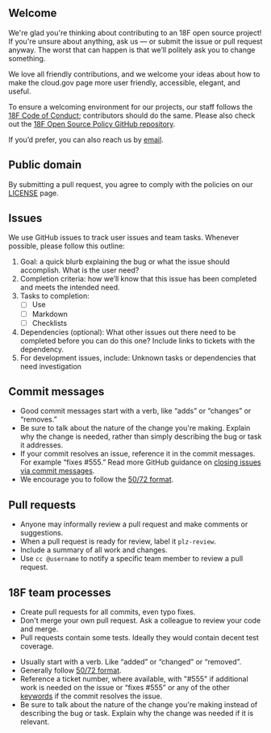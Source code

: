## Welcome
We're glad you're thinking about contributing to an 18F open source project! If you're unsure about anything, ask us — or submit the issue or pull request anyway. The worst that can happen is that we’ll politely ask you to change something. 

We love all friendly contributions, and we welcome your ideas about how to make the cloud.gov page more user friendly, accessible, elegant, and useful. 

To ensure a welcoming environment for our projects, our staff follows the [18F Code of Conduct](https://github.com/18F/code-of-conduct/blob/master/code-of-conduct.md); contributors should do the same. Please also check out the [18F Open Source Policy GitHub repository]( https://github.com/18f/open-source-policy). 

If you’d prefer, you can also reach us by [email](mailto:cloud-gov-support@gsa.gov).

## Public domain
By submitting a pull request, you agree to comply with the policies on our [LICENSE](LICENSE.md) page.

## Issues
We use GitHub issues to track user issues and team tasks. Whenever possible, please follow this outline:
 
1. Goal: a quick blurb explaining the bug or what the issue should accomplish. What is the user need?
2. Completion criteria: how we’ll know that this issue has been completed and meets the intended need.
3. Tasks to completion:
    - [ ] Use 
    - [ ] Markdown
    - [ ] Checklists 
4. Dependencies (optional): What other issues out there need to be completed before you can do this one? Include links to tickets with the dependency.
5. For development issues, include:
Unknown tasks or dependencies that need investigation

## Commit messages
- Good commit messages start with a verb, like “adds” or “changes” or “removes.” 
- Be sure to talk about the nature of the change you're making. Explain why the change is needed, rather than simply describing the bug or task it addresses. 
- If your commit resolves an issue, reference it in the commit messages. For example “fixes #555.” Read more GitHub guidance on [closing issues via commit messages](https://help.github.com/articles/closing-issues-via-commit-messages/).
- We encourage you to follow the [50/72 format](http://stackoverflow.com/questions/2290016/git-commit-messages-50-72-formatting).

## Pull requests
- Anyone may informally review a pull request and make comments or suggestions. 
- When a pull request is ready for review, label it `plz-review`. 
- Include a summary of all work and changes.
- Use `cc @username` to notify a specific team member to review a pull request.

## 18F team processes
* Create pull requests for all commits, even typo fixes.
* Don't merge your own pull request. Ask a colleague to review your code and merge.
* Pull requests contain some tests. Ideally they would contain decent test coverage.

- Usually start with a verb. Like “added” or “changed” or “removed”.
- Generally follow [50/72 format](http://stackoverflow.com/questions/2290016/git-commit-messages-50-72-formatting).
- Reference a ticket number, where available, with "#555" if additional work is needed on the issue or “fixes #555” or any of the other [keywords](https://help.github.com/articles/closing-issues-via-commit-messages/) if the commit resolves the issue.
- Be sure to talk about the nature of the change you're making instead of describing the bug or task. Explain why the change was needed if it is relevant.

